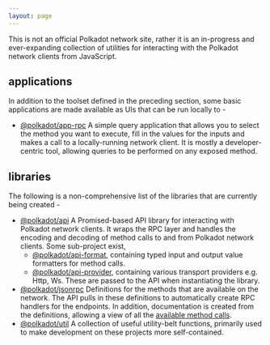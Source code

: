 ```yaml
---
layout: page
---
```


This is not an official Polkadot network site, rather it is an in-progress and ever-expanding collection of utilities for interacting with the Polkadot network clients from JavaScript.

## applications

In addition to the toolset defined in the preceding section, some basic applications are made available as UIs that can be run locally to -

- [@polkadot/app-rpc](https://github.com/polkadot-js/app-rpc) A simple query application that allows you to select the method you want to execute, fill in the values for the inputs and makes a call to a locally-running network client. It is mostly a developer-centric tool, allowing queries to be performed on any exposed method.

## libraries

The following is a non-comprehensive list of the libraries that are currently being created -

- [@polkadot/api](https://github.com/polkadot-js/api) A Promised-based API library for interacting with Polkadot network clients. It wraps the RPC layer and handles the encoding and decoding of method calls to and from Polkadot network clients. Some sub-project exist,
  - [@polkadot/api-format](https://github.com/polkadot-js/api-format), containing typed input and output value formatters for method calls.
  - [@polkadot/api-provider](https://github.com/polkadot-js/api-provider), containing various transport providers e.g. Http, Ws. These are passed to the API when instantiating the library.
- [@polkadot/jsonrpc](https://github.com/polkadot-js/jsonrpc) Definitions for the methods that are available on the network. The API pulls in these definitions to automatically create RPC handlers for the endpoints. In addition, documentation is created from the definitions, allowing a view of all the [available method calls](https://github.com/polkadot-js/jsonrpc/docs).
- [@polkadot/util](https://github.com/polkadot-js/util) A collection of useful utility-belt functions, primarily used to make development on these projects more self-contained.
